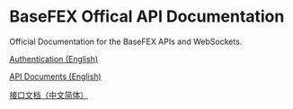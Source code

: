 # BaseFEX Offical API Documentation

Official Documentation for the BaseFEX APIs and WebSockets.

[Authentication (English)](./sign.md)

[API Documents (English)](./api-doc_en.md)

[接口文档（中文简体）](./api-doc_zh.md)
